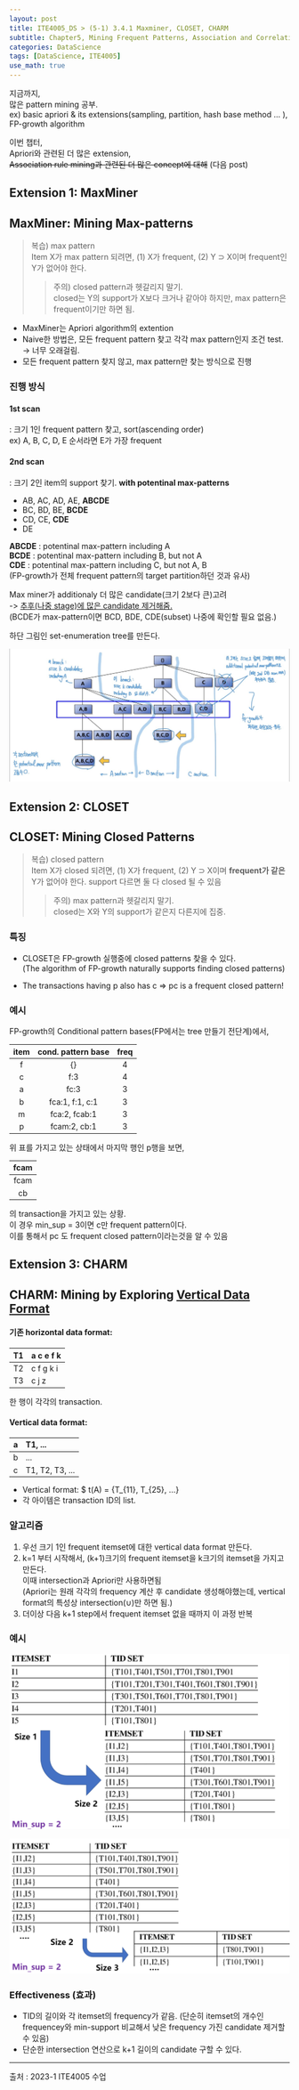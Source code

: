 ```yaml
---
layout: post
title: ITE4005_DS > (5-1) 3.4.1 Maxminer, CLOSET, CHARM 
subtitle: Chapter5, Mining Frequent Patterns, Association and Correlations
categories: DataScience
tags: [DataScience, ITE4005]
use_math: true
---
```


지금까지,    
많은 pattern mining 공부.   
ex\) basic apriori & its extensions(sampling, partition, hash base method ... ), FP-growth algorithm

이번 챕터,   
Apriori와 관련된 더 많은 extension,   
~~Association rule mining과 관련된 더 많은 concept에 대해~~ (다음 post)

## Extension 1: MaxMiner

## MaxMiner: Mining Max-patterns

> 복습\) max pattern   
> Item X가 max pattern 되려면, (1) X가 frequent, (2) Y $\supset$ X이며 frequent인 Y가 없어야 한다. 
>> 주의\) closed pattern과 헷갈리지 말기.   
>> closed는 Y의 support가 X보다 크거나 같아야 하지만, max pattern은 frequent이기만 하면 됨.

- MaxMiner는 Apriori algorithm의 extention   
- Naive한 방법은, 모든 frequent pattern 찾고 각각 max pattern인지 조건 test.   
    -> 너무 오래걸림.
- 모든 frequent pattern 찾지 않고, max pattern만 찾는 방식으로 진행

### 진행 방식
#### 1st scan
: 크기 1인 frequent pattern 찾고, sort(ascending order)   
    ex\) A, B, C, D, E 순서라면 E가 가장 frequent 
#### 2nd scan   
: 크기 2인 item의 support 찾기. **with potentinal max-patterns**   

- AB, AC, AD, AE, **ABCDE**    
- BC, BD, BE, **BCDE**   
- CD, CE, **CDE**   
- DE   


**ABCDE** : potentinal max-pattern including A   
**BCDE** : potentinal max-pattern including B, but not A   
**CDE** : potentinal max-pattern including C, but not A, B   
(FP-growth가 전체 frequent pattern의 target partition하던 것과 유사)   

Max miner가 additionaly 더 많은 candidate(크기 2보다 큰)고려   
-> <u>추후(나중 stage)에 많은 candidate 제거해줌.</u>   
(BCDE가 max-pattern이면 BCD, BDE, CDE(subset) 나중에 확인할 필요 없음.)

하단 그림인 set-enumeration tree를 만든다.   

![1][1]  


## Extension 2: CLOSET

## CLOSET: Mining Closed Patterns


> 복습\) closed pattern     
> Item X가 closed 되려면, (1) X가 frequent, (2) Y $\supset$ X이며 **frequent가 같은** Y가 없어야 한다. 
> support 다르면 둘 다 closed 될 수 있음   
>> 주의\) max pattern과 헷갈리지 말기.   
>> closed는 X와 Y의 support가 같은지 다른지에 집중.   

### 특징

- CLOSET은 FP-growth 실행중에 closed patterns 찾을 수 있다.   
(The algorithm of FP-growth naturally supports finding closed patterns)

- The transactions having p also has c => pc is a frequent closed pattern!

### 예시

FP-growth의 Conditional pattern bases(FP에서는 tree 만들기 전단계)에서,   

|item|cond. pattern base|freq|
|:---:|:---:|:---:|
|f|{}|4|
|c|f:3|4|
|a|fc:3|3|
|b|fca:1, f:1, c:1|3|
|m|fca:2, fcab:1|3|
|p|fcam:2, cb:1|3|

위 표를 가지고 있는 상태에서 마지막 행인 p행을 보면,   

| fcam |
|:---:|
| fcam |
| cb   |   

의 transaction을 가지고 있는 상황.   
이 경우 min_sup = 3이면 c만 frequent pattern이다.   
이를 통해서 pc 도 frequent closed pattern이라는것을 알 수 있음   




## Extension 3: CHARM

## CHARM: Mining by Exploring <u>Vertical Data Format</u>


#### 기존 horizontal data format: 

|T1|a c e f k|
|:---:|:---|
|T2|c f g k i|
|T3|c j z|

한 행이 각각의 transaction.   

#### Vertical data format:

|a|T1, ...|
|:---:|:---|
|b|...|
|c|T1, T2, T3, ...|

- Vertical format: $ t(A) =  {T_{11}, T_{25}, ...}
- 각 아이템은 transaction ID의 list.


### 알고리즘
1. 우선 크기 1인 frequent itemset에 대한 vertical data format 만든다.   
2. k=1 부터 시작해서, (k+1)크기의 frequent itemset을 k크기의 itemset을 가지고 만든다.   
이때 intersection과 Apriori만 사용하면됨   
(Apriori는 원래 각각의 frequency 계산 후 candidate 생성해야했는데, vertical format의 특성상 intersection($\cup$)만 하면 됨.)   
3. 더이상 다음 k+1 step에서 frequent itemset 없을 때까지 이 과정 반복

### 예시   

![2][2]  

![3][3]  

### Effectiveness (효과)

- TID의 길이와 각 itemset의 frequency가 같음.
(단순히 itemset의 개수인 frequencey와 min-support 비교해서 낮은 frequency 가진 candidate 제거할 수 있음)   
- 단순한 intersection 연산으로 k+1 길이의 candidate 구할 수 있다.   



[1]: /assets/images/post_img/2023-04-04-MaxMiner/1.jpg
[2]: /assets/images/post_img/2023-04-04-MaxMiner/2.png
[3]: /assets/images/post_img/2023-04-04-MaxMiner/3.png



---

출처 : 2023-1 ITE4005 수업  






